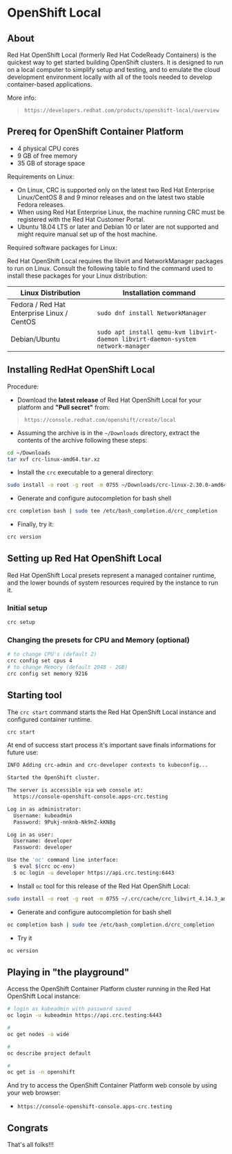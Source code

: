 # OpenShift Local

## About

Red Hat OpenShift Local (formerly Red Hat CodeReady Containers) is the quickest way to get started building OpenShift clusters. It is designed to run on a local computer to simplify setup and testing, and to emulate the cloud development environment locally with all of the tools needed to develop container-based applications.

More info:

> `https://developers.redhat.com/products/openshift-local/overview`

## Prereq for OpenShift Container Platform

- 4 physical CPU cores
- 9 GB of free memory
- 35 GB of storage space

Requirements on Linux:

- On Linux, CRC is supported only on the latest two Red Hat Enterprise Linux/CentOS 8 and 9 minor releases and on the latest two stable Fedora releases.
- When using Red Hat Enterprise Linux, the machine running CRC must be registered with the Red Hat Customer Portal.
- Ubuntu 18.04 LTS or later and Debian 10 or later are not supported and might require manual set up of the host machine.

Required software packages for Linux:

Red Hat OpenShift Local requires the libvirt and NetworkManager packages to run on Linux. Consult the following table to find the command used to install these packages for your Linux distribution:

| Linux Distribution | Installation command |
| --- | --- |
| Fedora / Red Hat Enterprise Linux / CentOS | `sudo dnf install NetworkManager` |
| Debian/Ubuntu | `sudo apt install qemu-kvm libvirt-daemon libvirt-daemon-system network-manager` |

## Installing RedHat OpenShift Local

Procedure:

- Download the **latest release** of Red Hat OpenShift Local for your platform and **"Pull secret"** from:

> `https://console.redhat.com/openshift/create/local`

- Assuming the archive is in the ```~/Downloads``` directory, extract the contents of the archive following these steps:

```sh
cd ~/Downloads
tar xvf crc-linux-amd64.tar.xz
```

- Install the `crc` executable to a general directory:

```sh
sudo install -o root -g root -m 0755 ~/Downloads/crc-linux-2.30.0-amd64/crc /usr/local/bin/crc
```

- Generate and configure autocompletion for bash shell

```sh
crc completion bash | sudo tee /etc/bash_completion.d/crc_completion
```

- Finally, try it:

```sh
crc version
```

## Setting up Red Hat OpenShift Local

Red Hat OpenShift Local presets represent a managed container runtime, and the lower bounds of system resources required by the instance to run it.

### Initial setup

```sh
crc setup
```

### Changing the presets for CPU and Memory (optional)

```sh
# to change CPU's (default 2)
crc config set cpus 4
# to change Memory (default 2048 - 2GB)
crc config set memory 9216
```

## Starting tool

The `crc start` command starts the Red Hat OpenShift Local instance and configured container runtime.

```sh
crc start
```

At end of success start process it's important save finals informations for future use:

```sh
INFO Adding crc-admin and crc-developer contexts to kubeconfig... 

Started the OpenShift cluster.

The server is accessible via web console at:
  https://console-openshift-console.apps-crc.testing

Log in as administrator:
  Username: kubeadmin
  Password: 9Pukj-nnknb-Nk9nZ-kKN8g

Log in as user:
  Username: developer
  Password: developer

Use the 'oc' command line interface:
  $ eval $(crc oc-env)
  $ oc login -u developer https://api.crc.testing:6443
```

- Install `oc` tool for this release of the Red Hat OpenShift Local:

```sh
sudo install -o root -g root -m 0755 ~/.crc/cache/crc_libvirt_4.14.3_amd64/oc /usr/local/bin/oc
```

- Generate and configure autocompletion for bash shell

```sh
oc completion bash | sudo tee /etc/bash_completion.d/crc_completion
```

- Try it

```sh
oc version
```

## Playing in "the playground"

Access the OpenShift Container Platform cluster running in the Red Hat OpenShift Local instance:

```sh
# login as kubeadmin with password saved
oc login -u kubeadmin https://api.crc.testing:6443

# 
oc get nodes -o wide

# 
oc describe project default

# 
oc get is -n openshift
```

And try to access the OpenShift Container Platform web console by using your web browser:

- `https://console-openshift-console.apps-crc.testing`

## Congrats

That's all folks!!!
